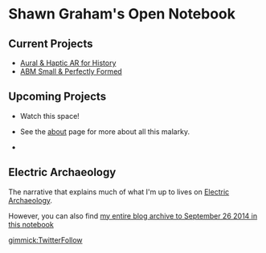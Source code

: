 # Shawn Graham's Open Notebook


## Current Projects

+ [Aural & Haptic AR for History](pages/aural.md)
+ [ABM Small & Perfectly Formed](pages/abm.md)


## Upcoming Projects

+ Watch this space!

+ See the [about](pages/about.md) page for more about all this malarky.
+ 
## Electric Archaeology

The narrative that explains much of what I'm up to lives on [Electric Archaeology](http://electricarchaeology.ca). 

However, you can also find [my entire blog archive to September 26 2014 in this notebook](pages/uploads/blogarchive/posts/contents.md)

[gimmick:TwitterFollow](@electricarchaeo)
